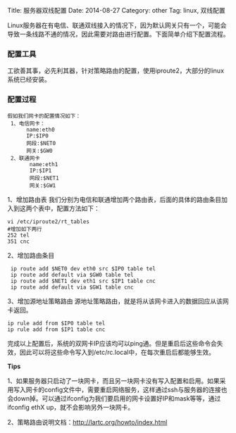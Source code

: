 Title: 服务器双线配置
Date: 2014-08-27
Category: other
Tag: linux, 双线配置


  Linux服务器在有电信、联通双线接入的情况下，因为默认网关只有一个，可能会导致一条线路不通的情况，因此需要对路由进行配置。下面简单介绍下配置流程。

### 配置工具
  
  工欲善其事，必先利其器，针对策略路由的配置，使用iproute2，大部分的linux系统已经安装。

### 配置过程
    假如我们网卡的配置情况如下：
     1、电信网卡：
          name:eth0
          IP:$IP0
          网段:$NET0
          网关:$GW0
     2、联通网卡
           name:eth1
           IP:$IP1
           网段:$NET1
           网关:$GW1

1、增加路由表
    我们分别为电信和联通增加两个路由表，后面的具体的路由条目加入到这两个表中，配置方法如下：
    
    vi /etc/iproute2/rt_tables
    #增加如下两行
    252 tel
    351 cnc

2、增加路由条目  

     ip route add $NET0 dev eth0 src $IP0 table tel
     ip route add default via $GW0 table tel
     ip route add $NET1 dev eth1 src $IP1 table cnc
     ip route add default via $GW1 table cnc

3、增加源地址策略路由
    源地址策略路由，就是将从该网卡进入的数据回应从该网卡返回。

    ip rule add from $IP0 table tel
    ip rule add from $IP1 table cnc

  完成以上配置后，系统的双网卡IP应该均可以ping通。但是重启后这些命令会失效，因此可以将这些命令写入到/etc/rc.local中，在每次重启后都能够生效。

**Tips**

  1、如果服务器只启动了一块网卡，而且另一块网卡没有写入配置和启用。如果采用写入网卡的config文件中，需要重启网络服务，这样通过ssh与服务器的连接也会down掉。可以通过ifconfig为我们要启用的网卡设置好IP和mask等等，通过ifconfig ethX up，就不会影响另外一块网卡。

  2、策略路由说明文档：http://lartc.org/howto/index.html